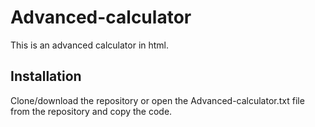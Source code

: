 # Advanced-calculator
This is an advanced calculator in html.

## Installation
Clone/download the repository or open the Advanced-calculator.txt file from the repository and copy the code.
